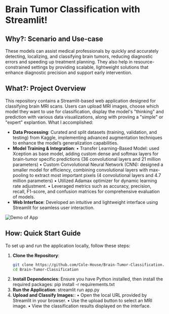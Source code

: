 # Brain Tumor Classification with Streamlit!

## Why?: Scenario and Use-case

These models can assist medical professionals by quickly and accurately detecting, localizing, and classifying brain tumors, reducing diagnostic errors and speeding up treatment planning. They also help in resource-constrained settings by providing scalable, lightweight solutions that enhance diagnostic precision and support early intervention.

## What?: Project Overview

This repository contains a Streamlit-based web application designed for classifying brain MRI scans. Users can upload MRI images, choose which model they want to use for classification, display the model's "thinking" and prediction with various data visualizations, along with proviing a "simple" or "expert" explantion. What I accomplished:

- **Data Processing**: Curated and split datasets (training, validation, and testing) from Kaggle, implementing advanced augmentation techniques to enhance the model’s generalization capabilities.
- **Model Training & Integration**: • Transfer Learning-Based Model: used Xception as base model, adding custom dense and softmax layers for brain-tumor specific predictions (36 convolutional layers and 21 million parameters)
• Custom Convolutional Neural Network (CNN): designed a smaller model for efficiency, combining convolutional layers with max-pooling to extract most important pixels (4 convolutional layers and 4.7 million parameters)
• Utilized Adamax optimizer for dynamic learning rate adjustment.
• Leveraged metrics such as accuracy, precision, recall, F1-score, and confusion matrices for comprehensive evaluation of models.
- **Web Interface**: Developed an intuitive and lightweight interface using Streamlit for seamless user interaction.

![Demo of App](https://www.youtube.com/watch?v=icIuwp4Z8HI)

## How: Quick Start Guide

To set up and run the application locally, follow these steps:

1. **Clone the Repository**:
   ```bash
   git clone https://github.com/Cole-House/Brain-Tumor-Classification.git
   cd Brain-Tumor-Classification

2. **Install Dependencies**: Ensure you have Python installed, then install the required packages:
   pip install -r requirements.txt
4. **Run the Application**:
   streamlit run app.py
5. **Upload and Classify Images:**:
   • Open the local URL provided by Streamlit in your browser.
   • Use the upload button to select an MRI image.
   • View the classification results displayed on the interface.



